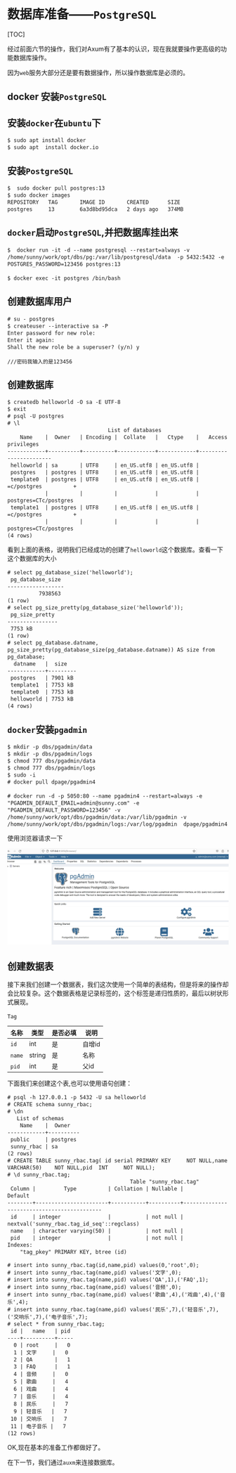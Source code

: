 # 数据库准备——`PostgreSQL`
[TOC]

经过前面六节的操作，我们对Axum有了基本的认识，现在我就要操作更高级的功能数据库操作。

因为`web`服务大部分还是要有数据操作，所以操作数据库是必须的。



## docker 安装`PostgreSQL`
## 安装`docker`在`ubuntu`下

```shell
$ sudo apt install docker
$ sudo apt  install docker.io
```
## 安装`PostgreSQL`
```shell
$  sudo docker pull postgres:13
$ sudo docker images
REPOSITORY   TAG       IMAGE ID       CREATED      SIZE
postgres     13        6a3d8bd95dca   2 days ago   374MB
```
## `docker`启动`PostgreSQL`,并把数据库挂出来

```shell
$  docker run -it -d --name postgresql --restart=always -v /home/sunny/work/opt/dbs/pg:/var/lib/postgresql/data  -p 5432:5432 -e POSTGRES_PASSWORD=123456 postgres:13

$ docker exec -it postgres /bin/bash
```
## 创建数据库用户
```shell
# su - postgres
$ createuser --interactive sa -P
Enter password for new role: 
Enter it again: 
Shall the new role be a superuser? (y/n) y

///密码我输入的是123456
```
## 创建数据库
```shell
$ createdb helloworld -O sa -E UTF-8
$ exit
# psql -U postgres
# \l
                                List of databases
    Name    |  Owner   | Encoding |  Collate   |   Ctype    |   Access privileges   
------------+----------+----------+------------+------------+-----------------------
 helloworld | sa       | UTF8     | en_US.utf8 | en_US.utf8 | 
 postgres   | postgres | UTF8     | en_US.utf8 | en_US.utf8 | 
 template0  | postgres | UTF8     | en_US.utf8 | en_US.utf8 | =c/postgres          +
            |          |          |            |            | postgres=CTc/postgres
 template1  | postgres | UTF8     | en_US.utf8 | en_US.utf8 | =c/postgres          +
            |          |          |            |            | postgres=CTc/postgres
(4 rows)
```

看到上面的表格，说明我们已经成功的创建了`helloworld`这个数据库。查看一下这个数据库的大小

```shell
# select pg_database_size('helloworld');
 pg_database_size 
------------------
          7938563
(1 row)
# select pg_size_pretty(pg_database_size('helloworld'));
 pg_size_pretty 
----------------
 7753 kB
(1 row)
# select pg_database.datname, pg_size_pretty(pg_database_size(pg_database.datname)) AS size from pg_database;
  datname   |  size   
------------+---------
 postgres   | 7901 kB
 template1  | 7753 kB
 template0  | 7753 kB
 helloworld | 7753 kB
(4 rows)
```

## `docker`安装`pgadmin`

```shell
$ mkdir -p dbs/pgadmin/data
$ mkdir -p dbs/pgadmin/logs
$ chmod 777 dbs/pgadmin/data
$ chmod 777 dbs/pgadmin/logs
$ sudo -i
# docker pull dpage/pgadmin4

# docker run -d -p 5050:80 --name pgadmin4 --restart=always -e "PGADMIN_DEFAULT_EMAIL=admin@sunny.com" -e "PGADMIN_DEFAULT_PASSWORD=123456" -v /home/sunny/work/opt/dbs/pgadmin/data:/var/lib/pgadmin -v /home/sunny/work/opt/dbs/pgadmin/logs:/var/log/pgadmin  dpage/pgadmin4
```

使用浏览器请求一下

![](./7.7.1.jpg)

## 创建数据表

接下来我们创建一个数据表，我们这次使用一个简单的表结构，但是将来的操作却会比较复杂。这个数据表格是记录标签的，这个标签是递归性质的，最后以树状形式展现。

`Tag`

| 名称   | 类型   | 是否必填 | 说明   |
| ------ | ------ | -------- | ------ |
| `id`   | int    | 是       | 自增id |
| `name` | string | 是       | 名称   |
| `pid`  | int    | 是       | 父id   |



下面我们来创建这个表,也可以使用语句创建：
```shell
# psql -h 127.0.0.1 -p 5432 -U sa helloworld
# CREATE schema sunny_rbac;
# \dn
   List of schemas
    Name    |  Owner   
------------+----------
 public     | postgres
 sunny_rbac | sa
(2 rows)
# CREATE TABLE sunny_rbac.tag( id serial PRIMARY KEY     NOT NULL,name           VARCHAR(50)    NOT NULL,pid  INT     NOT NULL);
# \d sunny_rbac.tag;
                                       Table "sunny_rbac.tag"
 Column |         Type          | Collation | Nullable |                  Default                   
--------+-----------------------+-----------+----------+--------------------------------------------
 id     | integer               |           | not null | nextval('sunny_rbac.tag_id_seq'::regclass)
 name   | character varying(50) |           | not null | 
 pid    | integer               |           | not null | 
Indexes:
    "tag_pkey" PRIMARY KEY, btree (id)
```

```shell
# insert into sunny_rbac.tag(id,name,pid) values(0,'root',0);
# insert into sunny_rbac.tag(name,pid) values('文字',0);
# insert into sunny_rbac.tag(name,pid) values('QA',1),('FAQ',1);
# insert into sunny_rbac.tag(name,pid) values('音频',0);
# insert into sunny_rbac.tag(name,pid) values('歌曲',4),('戏曲',4),('音乐',4);
# insert into sunny_rbac.tag(name,pid) values('民乐',7),('轻音乐',7),('交响乐',7),('电子音乐',7);
# select * from sunny_rbac.tag;
 id |   name   | pid 
----+----------+-----
  0 | root     |   0
  1 | 文字     |   0
  2 | QA       |   1
  3 | FAQ      |   1
  4 | 音频     |   0
  5 | 歌曲     |   4
  6 | 戏曲     |   4
  7 | 音乐     |   4
  8 | 民乐     |   7
  9 | 轻音乐   |   7
 10 | 交响乐   |   7
 11 | 电子音乐 |   7
(12 rows)
```

OK,现在基本的准备工作都做好了。

在下一节，我们通过`auxm`来连接数据库。